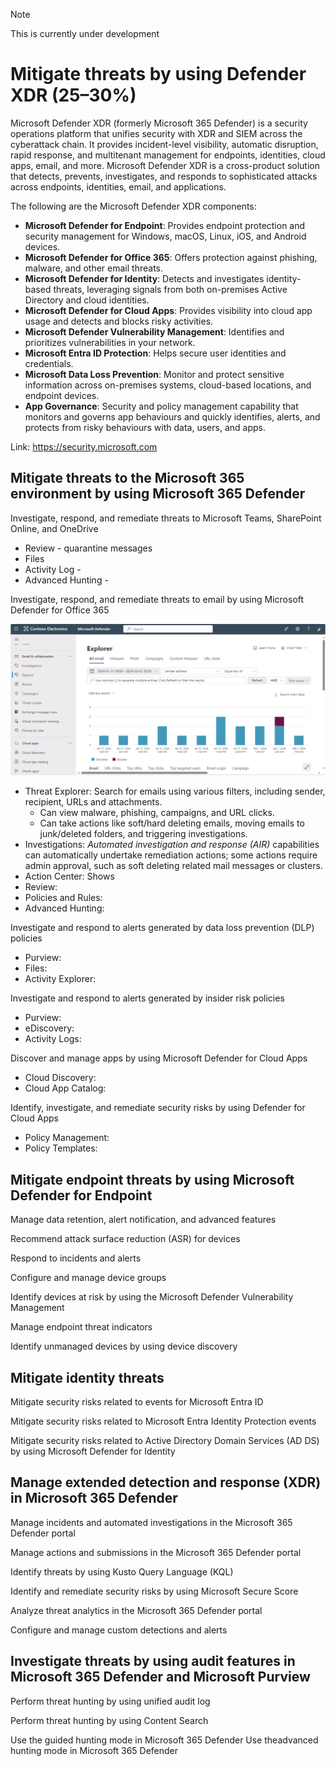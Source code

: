 > [!NOTE]
> This is currently under development
# Mitigate threats by using Defender XDR (25–30%)
Microsoft Defender XDR (formerly Microsoft 365 Defender) is a security operations platform that unifies security with XDR and SIEM across the cyberattack chain. It provides incident-level visibility, automatic disruption, rapid response, and multitenant management for endpoints, identities, cloud apps, email, and more. Microsoft Defender XDR is a cross-product solution that detects, prevents, investigates, and responds to sophisticated attacks across endpoints, identities, email, and applications.

The following are the Microsoft Defender XDR components:
- **Microsoft Defender for Endpoint**: Provides endpoint protection and security management for Windows, macOS, Linux, iOS, and Android devices.
- **Microsoft Defender for Office 365**: Offers protection against phishing, malware, and other email threats.
- **Microsoft Defender for Identity**: Detects and investigates identity-based threats, leveraging signals from both on-premises Active Directory and cloud identities.
- **Microsoft Defender for Cloud Apps**: Provides visibility into cloud app usage and detects and blocks risky activities.
- **Microsoft Defender Vulnerability Management**: Identifies and prioritizes vulnerabilities in your network.
- **Microsoft Entra ID Protection**: Helps secure user identities and credentials.
- **Microsoft Data Loss Prevention**: Monitor and protect sensitive information across on-premises systems, cloud-based locations, and endpoint devices.
- **App Governance**: Security and policy management capability that monitors and governs app behaviours and quickly identifies, alerts, and protects from risky behaviours with data, users, and apps.

Link: https://security.microsoft.com

## Mitigate threats to the Microsoft 365 environment by using Microsoft 365 Defender
Investigate, respond, and remediate threats to Microsoft Teams, SharePoint Online, and OneDrive
- Review - quarantine messages
- Files
- Activity Log -
- Advanced Hunting - 

Investigate, respond, and remediate threats to email by using Microsoft Defender for Office 365

![Threat Explorer](https://github.com/alfonso-greenbrook/SC-200-Microsoft-Security-Operations-Analyst/blob/ef6ff4e35ce94d2629a03688ee43470f26a4bc47/Part1-Defender-XDR/Threat_Explorer.png?raw=true)

- Threat Explorer: Search for emails using various filters, including sender, recipient, URLs and attachments.
  - Can view malware, phishing, campaigns, and URL clicks.
  - Can take actions like soft/hard deleting emails, moving emails to junk/deleted folders, and triggering investigations. 
- Investigations: _Automated investigation and response (AIR)_ capabilities can automatically undertake remediation actions; some actions require admin approval, such as soft deleting related mail messages or clusters.
- Action Center: Shows
- Review:
- Policies and Rules:
- Advanced Hunting:

Investigate and respond to alerts generated by data loss prevention (DLP) policies
- Purview:
- Files:
- Activity Explorer:

Investigate and respond to alerts generated by insider risk policies
- Purview:
- eDiscovery:
- Activity Logs:

Discover and manage apps by using Microsoft Defender for Cloud Apps
- Cloud Discovery:
- Cloud App Catalog:

Identify, investigate, and remediate security risks by using Defender for Cloud Apps
- Policy Management:
- Policy Templates:

## Mitigate endpoint threats by using Microsoft Defender for Endpoint
Manage data retention, alert notification, and advanced features

Recommend attack surface reduction (ASR) for devices

Respond to incidents and alerts

Configure and manage device groups

Identify devices at risk by using the Microsoft Defender Vulnerability Management

Manage endpoint threat indicators

Identify unmanaged devices by using device discovery

## Mitigate identity threats
Mitigate security risks related to events for Microsoft Entra ID

Mitigate security risks related to Microsoft Entra Identity Protection events

Mitigate security risks related to Active Directory Domain Services (AD DS) by using Microsoft Defender for Identity

## Manage extended detection and response (XDR) in Microsoft 365 Defender
Manage incidents and automated investigations in the Microsoft 365 Defender portal

Manage actions and submissions in the Microsoft 365 Defender portal

Identify threats by using Kusto Query Language (KQL)

Identify and remediate security risks by using Microsoft Secure Score

Analyze threat analytics in the Microsoft 365 Defender portal

Configure and manage custom detections and alerts

## Investigate threats by using audit features in Microsoft 365 Defender and Microsoft Purview
Perform threat hunting by using unified audit log

Perform threat hunting by using Content Search

Use the guided hunting mode in Microsoft 365 Defender
Use theadvanced hunting mode in Microsoft 365 Defender
